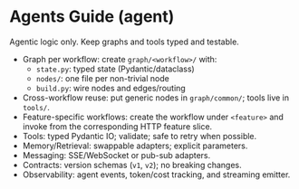 # Agents Guide (agent)

Agentic logic only. Keep graphs and tools typed and testable.

- Graph per workflow: create `graph/<workflow>/` with:
  - `state.py`: typed state (Pydantic/dataclass)
  - `nodes/`: one file per non-trivial node
  - `build.py`: wire nodes and edges/routing
- Cross-workflow reuse: put generic nodes in `graph/common/`; tools live in `tools/`.
- Feature-specific workflows: create the workflow under `<feature>` and invoke from the corresponding HTTP feature slice.
- Tools: typed Pydantic IO; validate; safe to retry when possible.
- Memory/Retrieval: swappable adapters; explicit parameters.
- Messaging: SSE/WebSocket or pub-sub adapters.
- Contracts: version schemas (`v1`, `v2`); no breaking changes.
- Observability: agent events, token/cost tracking, and streaming emitter.
